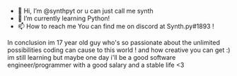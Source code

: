 - 👋 Hi, I’m @synthpyt or u can just call me synth
- 🌱 I’m currently learning Python!
- 📫 How to reach me You can find me on discord at Synth.py#1893 !

In conclusion im 17 year old guy who's so passionate about the unlimited possibilities coding can cause to this world ! and how creative you can get :)
im still learning but maybe one day i'll be a good software engineer/programmer with a good salary and a stable life <3
